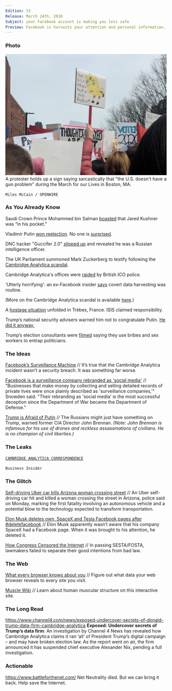 ```yaml
---
Edition: 33
Release: March 24th, 2018
Subject: your Facebook account is making you less safe
Preview: Facebook is harvests your attention and personal information. It's time to quit the platform.
---
```


### Photo

![spongebob.jpg](spongebob.jpeg)
A protester holds up a sign saying sarcastically that "the U.S. doesn't have a gun problem" during the March for our Lives in Boston, MA.

`Miles McCain / OPENWIRE`

### As You Already Know
Saudi Crown Prince Mohammed bin Salman [boasted](https://theintercept.com/2018/03/21/jared-kushner-saudi-crown-prince-mohammed-bin-salman/) that Jared Kushner was “in his pocket.”

Vladimir Putin [won reelection](https://apnews.com/tag/RussiaElection). No one is [surprised](http://www.bbc.com/news/world-europe-43452449?__twitter_impression=true).

DNC hacker "Guccifer 2.0" [slipped up](https://www.thedailybeast.com/exclusive-lone-dnc-hacker-guccifer-20-slipped-up-and-revealed-he-was-a-russian-intelligence-officer) and revealed he was a Russian intelligence officer.

The UK Parliament summoned Mark Zuckerberg to testify following the [Cambridge Analytica scandal](http://www.bbc.com/news/uk-43474760).

Cambridge Analytica's offices were [raided](http://www.bbc.com/news/uk-43522775) by British ICO police.

'Utterly horrifying': an ex-Facebook insider [says](https://www.theguardian.com/news/2018/mar/20/facebook-data-cambridge-analytica-sandy-parakilas?CMP=Share_iOSApp_Other) covert data harvesting was routine.

(More on the Cambridge Analytica scandal is available [here](https://www.theguardian.com/news/series/cambridge-analytica-files).)

A [hostage situation](http://www.bbc.com/news/world-europe-43512791) unfolded in Trèbes, France. ISIS claimed responsibility.

Trump’s national security advisers warned him not to congratulate Putin. [He did it anyway.](https://www.washingtonpost.com/politics/trumps-national-security-advisers-warned-him-not-to-congratulate-putin-he-did-it-anyway/2018/03/20/22738ebc-2c68-11e8-8ad6-fbc50284fce8_story.html?utm_term=.f0f095adca08)

Trump’s election consultants were [filmed](https://www.channel4.com/news/cambridge-analytica-revealed-trumps-election-consultants-filmed-saying-they-use-bribes-and-sex-workers-to-entrap-politicians-investigation) saying they use bribes and sex workers to entrap politicians.

### The Ideas

[Facebook’s Surveillance Machine](https://www.nytimes.com/2018/03/19/opinion/facebook-cambridge-analytica.html) // It’s true that the Cambridge Analytica incident wasn’t a security breach. It was something far worse.

[Facebook is a surveillance company rebranded as 'social media'](https://www.washingtonexaminer.com/news/edward-snowden-facebook-is-a-surveillance-company-rebranded-as-social-media) // "Businesses that make money by collecting and selling detailed records of private lives were once plainly described as 'surveillance companies,'" Snowden said. "Their rebranding as 'social media' is the most successful deception since the Department of War became the Department of Defense."

[Trump is Afraid of Putin](http://www.newsweek.com/former-cia-director-trump-afraid-putin-congratulations-phone-call-854976) // The Russians might just have something on Trump, warned former CIA Director John Brennan. _(Note: John Brennan is infamous for his use of drones and reckless assassinations of civilians. He is no champion of civil liberties.)_

### The Leaks

<p align="center">

[`CAMBRIDGE ANALYTICA CORRESPONDENCE`](http://www.businessinsider.com/emails-facebook-cambridge-analytica-response-data-scandal-2018-3)

`Business Insider`

</p>

### The Glitch
[Self-driving Uber car kills Arizona woman crossing street](https://www.reuters.com/article/us-autos-selfdriving-uber/self-driving-uber-car-kills-arizona-woman-crossing-street-idUSKBN1GV296) // An Uber self-driving car hit and killed a woman crossing the street in Arizona, police said on Monday, marking the first fatality involving an autonomous vehicle and a potential blow to the technology expected to transform transportation.

[Elon Musk deletes own, SpaceX and Tesla Facebook pages after #deletefacebook](https://techcrunch.com/2018/03/23/elon-musk-deletes-own-spacex-and-tesla-facebook-pages-after-deletefacebook/) // Elon Musk apparently wasn’t aware that his company SpaceX had a Facebook page. When it was brought to his attention, he deleted it.

[How Congress Censored the Internet](https://opkode.com/blog/slacks-bait-and-switch/) // In passing SESTA/FOSTA, lawmakers failed to separate their good intentions from bad law.

### The Web

[What every browser knows about you](http://webkay.robinlinus.com/) // Figure out what data your web browser reveals to every site you visit.

[Muscle Wiki](https://musclewiki.org/) // Learn about human muscular structure on this interactive site.

### The Long Read
https://www.channel4.com/news/exposed-undercover-secrets-of-donald-trump-data-firm-cambridge-analytica **Exposed: Undercover secrets of Trump’s data firm**: An investigation by Channel 4 News has revealed how Cambridge Analytica claims it ran ‘all’ of President Trump’s digital campaign – and may have broken election law. As the report went on air, the firm announced it has suspended chief executive Alexander Nix, pending a full investigation.

### Actionable
https://www.battleforthenet.com/ Net Neutrality died. But we can bring it back. Help save the Internet.
